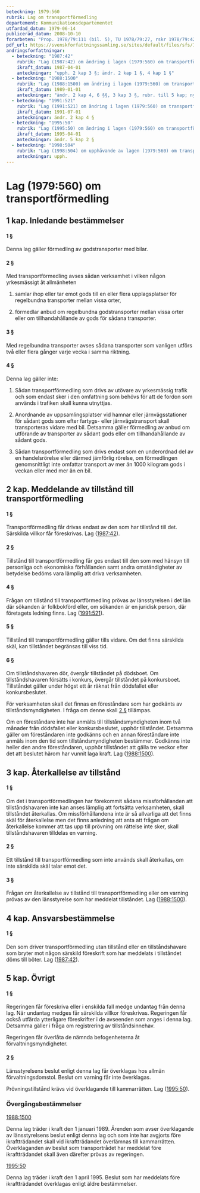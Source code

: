```yaml
---
beteckning: 1979:560
rubrik: Lag om transportförmedling
departement: Kommunikationsdepartementet
utfardad_datum: 1979-06-14
publicerad_datum: 2008-10-10
forarbeten: "Prop. 1978/79:111 (bil. 5), TU 1978/79:27, rskr 1978/79:420"
pdf_url: https://svenskforfattningssamling.se/sites/default/files/sfs/1979-06/SFS1979-560.pdf
andringsforfattningar:
  - beteckning: "1987:42"
    rubrik: "Lag (1987:42) om ändring i lagen (1979:560) om transportförmedling"
    ikraft_datum: 1987-04-01
    anteckningar: "upph. 2 kap 3 §; ändr. 2 kap 1 §, 4 kap 1 §"
  - beteckning: "1988:1500"
    rubrik: "Lag (1988:1500) om ändring i lagen (1979:560) om transportförmedling"
    ikraft_datum: 1989-01-01
    anteckningar: "ändr. 2 kap 4, 6 §§, 3 kap 3 §, rubr. till 5 kap; ny 5 kap 2 §"
  - beteckning: "1991:521"
    rubrik: "Lag (1991:521) om ändring i lagen (1979:560) om transportförmedling"
    ikraft_datum: 1991-07-01
    anteckningar: ändr. 2 kap 4 §
  - beteckning: "1995:50"
    rubrik: "Lag (1995:50) om ändring i lagen (1979:560) om transportförmedling"
    ikraft_datum: 1995-04-01
    anteckningar: ändr. 5 kap 2 §
  - beteckning: "1998:504"
    rubrik: "Lag (1998:504) om upphävande av lagen (1979:560) om transportförmedling"
    anteckningar: upph.
---
```


# Lag (1979:560) om transportförmedling

## 1 kap. Inledande bestämmelser

#### 1 §

Denna lag gäller förmedling av godstransporter med bilar.

#### 2 §

Med transportförmedling avses sådan verksamhet i vilken någon yrkesmässigt åt allmänheten

1. samlar ihop eller tar emot gods till en eller flera upplagsplatser för regelbundna transporter mellan vissa orter,

2. förmedlar anbud om regelbundna godstransporter mellan vissa orter eller om tillhandahållande av gods för sådana transporter.

#### 3 §

Med regelbundna transporter avses sådana transporter som vanligen utförs två eller flera gånger varje vecka i samma riktning.

#### 4 §

Denna lag gäller inte:

1. Sådan transportförmedling som drivs av utövare av yrkesmässig trafik och som endast sker i den omfattning som behövs för att de fordon som används i trafiken skall kunna utnyttjas.

2. Anordnande av uppsamlingsplatser vid hamnar eller järnvägsstationer för sådant gods som efter fartygs- eller järnvägstransport skall transporteras vidare med bil. Detsamma gäller förmedling av anbud om utförande av transporter av sådant gods eller om tillhandahållande av sådant gods.

3. Sådan transportförmedling som drivs endast som en underordnad del av en handelsrörelse eller därmed jämförlig rörelse, om förmedlingen genomsnittligt inte omfattar transport av mer än 1000 kilogram gods i veckan eller med mer än en bil.

## 2 kap. Meddelande av tillstånd till transportförmedling

#### 1 §

Transportförmedling får drivas endast av den som har tillstånd till det. Särskilda villkor får föreskrivas. Lag ([1987:42](https://selex.se/eli/sfs/1987/42)).

#### 2 §

Tillstånd till transportförmedling får ges endast till den som med hänsyn till personliga och ekonomiska förhållanden samt andra omständigheter av betydelse bedöms vara lämplig att driva verksamheten.

#### 4 §

Frågan om tillstånd till transportförmedling prövas av länsstyrelsen i det län där sökanden är folkbokförd eller, om sökanden är en juridisk person, där företagets ledning finns. Lag ([1991:521](https://selex.se/eli/sfs/1991/521)).

#### 5 §

Tillstånd till transportförmedling gäller tills vidare. Om det finns särskilda skäl, kan tillståndet begränsas till viss tid.

#### 6 §

Om tillståndshavaren dör, övergår tillståndet på dödsboet. Om tillståndshavaren försätts i konkurs, övergår tillståndet på konkursboet. Tillståndet gäller under högst ett år räknat från dödsfallet eller konkursbeslutet.

För verksamheten skall det finnas en föreståndare som har godkänts av tillståndsmyndigheten. I fråga om denne skall [2 §](#kap2.2) tillämpas.

Om en föreståndare inte har anmälts till tillståndsmyndigheten inom två månader från dödsfallet eller konkursbeslutet, upphör tillståndet. Detsamma gäller om föreståndaren inte godkänns och en annan föreståndare inte anmäls inom den tid som tillståndsmyndigheten bestämmer. Godkänns inte heller den andre föreståndaren, upphör tillståndet att gälla tre veckor efter det att beslutet härom har vunnit laga kraft. Lag ([1988:1500](https://selex.se/eli/sfs/1988/1500)).

## 3 kap. Återkallelse av tillstånd

#### 1 §

Om det i transportförmedlingen har förekommit sådana missförhållanden att tillståndshavaren inte kan anses lämplig att fortsätta verksamheten, skall tillståndet återkallas. Om missförhållandena inte är så allvarliga att det finns skäl för återkallelse men det finns anledning att anta att frågan om återkallelse kommer att tas upp till prövning om rättelse inte sker, skall tillståndshavaren tilldelas en varning.

#### 2 §

Ett tillstånd till transportförmedling som inte används skall återkallas, om inte särskilda skäl talar emot det.

#### 3 §

Frågan om återkallelse av tillstånd till transportförmedling eller om varning prövas av den länsstyrelse som har meddelat tillståndet. Lag ([1988:1500](https://selex.se/eli/sfs/1988/1500)).

## 4 kap. Ansvarsbestämmelse

#### 1 §

Den som driver transportförmedling utan tillstånd eller en tillståndshavare som bryter mot någon särskild föreskrift som har meddelats i tillståndet döms till böter. Lag ([1987:42](https://selex.se/eli/sfs/1987/42)).

## 5 kap. Övrigt

#### 1 §

Regeringen får föreskriva eller i enskilda fall medge undantag från denna lag. När undantag medges får särskilda villkor föreskrivas. Regeringen får också utfärda ytterligare föreskrifter i de avseenden som anges i denna lag. Detsamma gäller i fråga om registrering av tillståndsinnehav.

Regeringen får överlåta de nämnda befogenheterna åt förvaltningsmyndigheter.

#### 2 §

Länsstyrelsens beslut enligt denna lag får överklagas hos allmän förvaltningsdomstol. Beslut om varning får inte överklagas.

Prövningstillstånd krävs vid överklagande till kammarrätten. Lag ([1995:50](https://selex.se/eli/sfs/1995/50)).

### Övergångsbestämmelser

[1988:1500](https://selex.se/eli/sfs/1988/1500)

Denna lag träder i kraft den 1 januari 1989. Ärenden som avser överklagande av länsstyrelsens beslut enligt denna lag och som inte har avgjorts före ikraftträdandet skall vid ikraftträdandet överlämnas till kammarrätten. Överklaganden av beslut som transportrådet har meddelat före ikraftträdandet skall även därefter prövas av regeringen.

[1995:50](https://selex.se/eli/sfs/1995/50)

Denna lag träder i kraft den 1 april 1995. Beslut som har meddelats före ikraftträdandet överklagas enligt äldre bestämmelser.